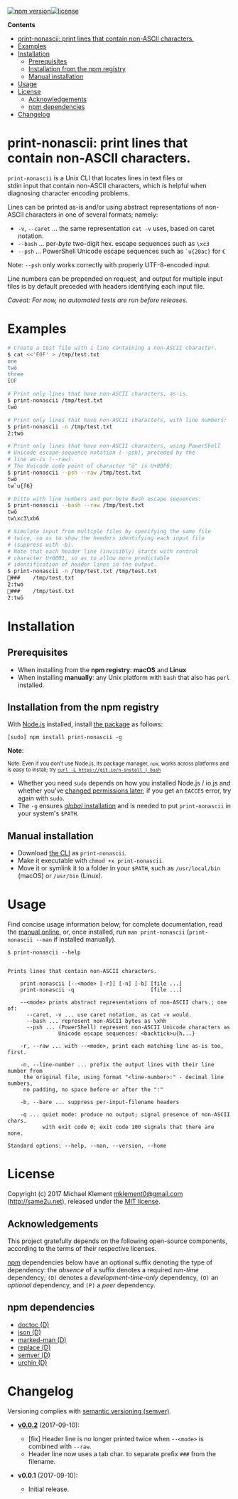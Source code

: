 [![npm version](https://img.shields.io/npm/v/print-nonascii.svg)](https://npmjs.com/package/print-nonascii)[![license](https://img.shields.io/badge/license-MIT-blue.svg)](https://github.com/mklement0/print-nonascii/blob/master/LICENSE.md)

<!-- START doctoc generated TOC please keep comment here to allow auto update -->
<!-- DON'T EDIT THIS SECTION, INSTEAD RE-RUN doctoc TO UPDATE -->

**Contents**

- [print-nonascii: print lines that contain non-ASCII characters.](#print-nonascii-print-lines-that-contain-non-ascii-characters)
- [Examples](#examples)
- [Installation](#installation)
  - [Prerequisites](#prerequisites)
  - [Installation from the npm registry](#installation-from-the-npm-registry)
  - [Manual installation](#manual-installation)
- [Usage](#usage)
- [License](#license)
  - [Acknowledgements](#acknowledgements)
  - [npm dependencies](#npm-dependencies)
- [Changelog](#changelog)

<!-- END doctoc generated TOC please keep comment here to allow auto update -->

# print-nonascii: print lines that contain non-ASCII characters.

`print-nonascii` is a Unix CLI that locates lines in text files or   
stdin input that contain non-ASCII characters, which is helpful when  
diagnosing character encoding problems.

Lines can be printed as-is and/or using abstract representations of non-ASCII
characters in one of several formats; namely:

* `-v`, `--caret` ... the same representation `cat -v` uses, based on caret notation.
* `--bash` ... per-_byte_ two-digit hex. escape sequences such as `\xc3`
* `--psh` ... PowerShell Unicode escape sequences such as `` `u{20ac} `` for `€`

Note: `--psh` only works correctly with properly UTF-8-encoded input.

Line numbers can be prepended on request, and output for multiple input
files is by default preceded with headers identifying each input file.

_Caveat: For now, no automated tests are run before releases._

# Examples

```sh
# Create a test file with 1 line containing a non-ASCII character.
$ cat <<'EOF' > /tmp/test.txt
one
twö
three
EOF

# Print only lines that have non-ASCII characters, as-is.
$ print-nonascii /tmp/test.txt
twö

# Print only lines that have non-ASCII characters, with line numbers:
$ print-nonascii -n /tmp/test.txt
2:twö

# Print only lines that have non-ASCII characters, using PowerShell 
# Unicode escape-sequence notation (--psh), preceded by the 
# line as-is (--raw).
# The Unicode code point of character "ö" is U+00F6:
$ print-nonascii --psh --raw /tmp/test.txt
twö
tw`u{f6}

# Ditto with line numbers and per-byte Bash escape sequences:
$ print-nonascii --bash --raw /tmp/test.txt
twö
tw\xc3\xb6

# Simulate input from multiple files by specifying the same file
# twice, so as to show the headers identifying each input file 
# (suppress with -b).
# Note that each header line (invisibly) starts with control 
# character U+0001, so as to allow more predictable
# identification of header lines in the output.
$ print-nonascii -n /tmp/test.txt /tmp/test.txt 
###	/tmp/test.txt
2:twö
###	/tmp/test.txt
2:twö
```

# Installation

## Prerequisites

* When installing from the **npm registry**: **macOS** and **Linux**
* When installing **manually**: any Unix platform with `bash` that also has `perl` installed.

## Installation from the npm registry

With [Node.js](http://nodejs.org/) installed, install [the package](https://www.npmjs.com/package/print-nonascii) as follows:

    [sudo] npm install print-nonascii -g

**Note**:

<sup>Note: Even if you don't use Node.js, its package manager, `npm`, works across platforms and is easy to install; try [`curl -L https://git.io/n-install | bash`](https://github.com/mklement0/n-install)</sup>

* Whether you need `sudo` depends on how you installed Node.js / io.js and whether you've [changed permissions later](https://docs.npmjs.com/getting-started/fixing-npm-permissions); if you get an `EACCES` error, try again with `sudo`.
* The `-g` ensures [_global_ installation](https://docs.npmjs.com/getting-started/installing-npm-packages-globally) and is needed to put `print-nonascii` in your system's `$PATH`.

## Manual installation

* Download [the CLI](https://raw.githubusercontent.com/mklement0/print-nonascii/stable/bin/print-nonascii) as `print-nonascii`.
* Make it executable with `chmod +x print-nonascii`.
* Move it or symlink it to a folder in your `$PATH`, such as `/usr/local/bin` (macOS) or `/usr/bin` (Linux).

# Usage

Find concise usage information below; for complete documentation, read the [manual online](doc/print-nonascii.md), or, once installed, run `man print-nonascii` (`print-nonascii --man` if installed manually).

<!-- DO NOT EDIT THE FENCED CODE BLOCK and RETAIN THIS COMMENT: The fenced code block below is updated by `make update-readme/release` with CLI usage information. -->

```nohighlight
$ print-nonascii --help


Prints lines that contain non-ASCII characters.

    print-nonascii [--<mode> [-r]] [-n] [-b] [file ...]
    print-nonascii -q                        [file ...]

    --<mode> prints abstract representations of non-ASCII chars.; one of:
      --caret, -v ... use caret notation, as cat -v would.
      --bash ... represent non-ASCII bytes as \xhh 
      --psh ... (PowerShell) represent non-ASCII Unicode characters as  
                Unicode escape sequences: <backtick>u{h...}
    
    -r, --raw ... with --<mode>, print each matching line as-is too, first.

    -n, --line-number ... prefix the output lines with their line number from  
     the original file, using format "<line-number>:" - decimal line numbers,  
     no padding, no space before or after the ":"

    -b, --bare ... suppress per-input-filename headers

    -q ... quiet mode: produce no output; signal presence of non-ASCII chars.  
           with exit code 0; exit code 100 signals that there are none.

Standard options: --help, --man, --version, --home
```

<!-- DO NOT EDIT THE NEXT CHAPTER and RETAIN THIS COMMENT: The next chapter is updated by `make update-readme/release` with the contents of 'LICENSE.md'. ALSO, LEAVE AT LEAST 1 BLANK LINE AFTER THIS COMMENT. -->

# License

Copyright (c) 2017 Michael Klement <mklement0@gmail.com> (http://same2u.net), released under the [MIT license](https://spdx.org/licenses/MIT#licenseText).

## Acknowledgements

This project gratefully depends on the following open-source components, according to the terms of their respective licenses.

[npm](https://www.npmjs.com/) dependencies below have an optional suffix denoting the type of dependency: the *absence* of a suffix denotes a required *run-time* dependency; `(D)` denotes a *development-time-only* dependency, `(O)` an *optional* dependency, and `(P)` a *peer* dependency.

<!-- DO NOT EDIT THE NEXT CHAPTER and RETAIN THIS COMMENT: The next chapter is updated by `make update-readme/release` with the dependencies from 'package.json'. ALSO, LEAVE AT LEAST 1 BLANK LINE AFTER THIS COMMENT. -->

## npm dependencies

* [doctoc (D)](https://github.com/thlorenz/doctoc#readme)
* [json (D)](https://github.com/trentm/json#readme)
* [marked-man (D)](https://github.com/kapouer/marked-man#readme)
* [replace (D)](https://github.com/harthur/replace#readme)
* [semver (D)](https://github.com/npm/node-semver#readme)
* [urchin (D)](https://github.com/tlevine/urchin#readme)

<!-- DO NOT EDIT THE NEXT CHAPTER and RETAIN THIS COMMENT: The next chapter is updated by `make update-readme/release` with the contents of 'CHANGELOG.md'. ALSO, LEAVE AT LEAST 1 BLANK LINE AFTER THIS COMMENT. -->

# Changelog

Versioning complies with [semantic versioning (semver)](http://semver.org/).

<!-- RETAIN THIS COMMENT. An entry template for a new version is automatically added each time `make version` is called. Fill in changes afterward. -->

* **[v0.0.2](https://github.com/mklement0/print-nonascii/compare/v0.0.1...v0.0.2)** (2017-09-10):
  * [fix] Header line is no longer printed twice when `--<mode>` is combined with `--raw`.
  * Header line now uses a tab char. to separate prefix `###` from the filename.

* **v0.0.1** (2017-09-10):
  * Initial release.

